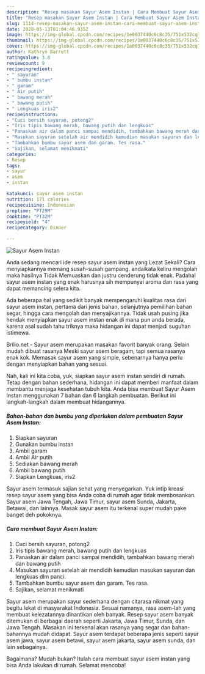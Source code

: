 ```yaml
---
description: "Resep masakan Sayur Asem Instan | Cara Membuat Sayur Asem Instan Yang Mudah Dan Praktis"
title: "Resep masakan Sayur Asem Instan | Cara Membuat Sayur Asem Instan Yang Mudah Dan Praktis"
slug: 1114-resep-masakan-sayur-asem-instan-cara-membuat-sayur-asem-instan-yang-mudah-dan-praktis
date: 2020-05-13T01:04:46.935Z
image: https://img-global.cpcdn.com/recipes/1e0037440c6c8c35/751x532cq70/sayur-asem-instan-foto-resep-utama.jpg
thumbnail: https://img-global.cpcdn.com/recipes/1e0037440c6c8c35/751x532cq70/sayur-asem-instan-foto-resep-utama.jpg
cover: https://img-global.cpcdn.com/recipes/1e0037440c6c8c35/751x532cq70/sayur-asem-instan-foto-resep-utama.jpg
author: Kathryn Barrett
ratingvalue: 3.8
reviewcount: 9
recipeingredient:
- " sayuran"
- " bumbu instan"
- " garam"
- " Air putih"
- " bawang merah"
- " bawang putih"
- " Lengkuas iris2"
recipeinstructions:
- "Cuci bersih sayuran, potong2"
- "Iris tipis bawang merah, bawang putih dan lengkuas"
- "Panaskan air dalam panci sampai mendidih, tambahkan bawang merah dan bawang putih"
- "Masukan sayuran setelah air mendidih kemudian masukan sayuran dan lengkuas dlm panci."
- "Tambahkan bumbu sayur asem dan garam. Tes rasa."
- "Sajikan, selamat menikmati"
categories:
- Resep
tags:
- sayur
- asem
- instan

katakunci: sayur asem instan 
nutrition: 171 calories
recipecuisine: Indonesian
preptime: "PT29M"
cooktime: "PT32M"
recipeyield: "4"
recipecategory: Dinner

---
```



![Sayur Asem Instan](https://img-global.cpcdn.com/recipes/1e0037440c6c8c35/751x532cq70/sayur-asem-instan-foto-resep-utama.jpg)

Anda sedang mencari ide resep sayur asem instan yang Lezat Sekali? Cara menyiapkannya memang susah-susah gampang. andaikata keliru mengolah maka hasilnya Tidak Memuaskan dan justru cenderung tidak enak. Padahal sayur asem instan yang enak harusnya sih mempunyai aroma dan rasa yang dapat memancing selera kita.

Ada beberapa hal yang sedikit banyak mempengaruhi kualitas rasa dari sayur asem instan, pertama dari jenis bahan, selanjutnya pemilihan bahan segar, hingga cara mengolah dan menyajikannya. Tidak usah pusing jika hendak menyiapkan sayur asem instan enak di mana pun anda berada, karena asal sudah tahu triknya maka hidangan ini dapat menjadi suguhan istimewa.

Brilio.net - Sayur asem merupakan masakan favorit banyak orang. Selain mudah dibuat rasanya Meski sayur asem beragam, tapi semua rasanya enak kok. Memasak sayur asem yang simple, sebenarnya hanya perlu dengan menyiapkan bahan yang sesuai.


Nah, kali ini kita coba, yuk, siapkan sayur asem instan sendiri di rumah. Tetap dengan bahan sederhana, hidangan ini dapat memberi manfaat dalam membantu menjaga kesehatan tubuh kita. Anda bisa membuat Sayur Asem Instan menggunakan 7 bahan dan 6 langkah pembuatan. Berikut ini langkah-langkah dalam membuat hidangannya.

<!--inarticleads1-->

##### Bahan-bahan dan bumbu yang diperlukan dalam pembuatan Sayur Asem Instan:

1. Siapkan  sayuran
1. Gunakan  bumbu instan
1. Ambil  garam
1. Ambil  Air putih
1. Sediakan  bawang merah
1. Ambil  bawang putih
1. Siapkan  Lengkuas, iris2


Sayur asem termasuk sajian sehat yang menyegarkan. Yuk intip kreasi resep sayur asem yang bisa Anda coba di rumah agar tidak membosankan. Sayur asem Jawa Tengah, Jawa Timur, sayur asem Sunda, Jakarta, Betawai, dan lainnya. Masak sayur asem itu terkenal super mudah pake banget deh pokoknya. 

<!--inarticleads2-->

##### Cara membuat Sayur Asem Instan:

1. Cuci bersih sayuran, potong2
1. Iris tipis bawang merah, bawang putih dan lengkuas
1. Panaskan air dalam panci sampai mendidih, tambahkan bawang merah dan bawang putih
1. Masukan sayuran setelah air mendidih kemudian masukan sayuran dan lengkuas dlm panci.
1. Tambahkan bumbu sayur asem dan garam. Tes rasa.
1. Sajikan, selamat menikmati


Sayur asem merupakan sayur sederhana dengan citarasa nikmat yang begitu lekat di masyarakat Indonesia. Sesuai namanya, rasa asem-lah yang membuat kelezatannya dinantikan oleh banyak. Resep sayur asem banyak ditemukan di berbagai daerah seperti Jakarta, Jawa Timur, Sunda, dan Jawa Tengah. Masakan ini terkenal akan rasanya yang segar dan bahan-bahannya mudah didapat. Sayur asem terdapat beberapa jenis seperti sayur asem jawa, sayur asem betawi, sayur asem jakarta, sayur asem sunda, dan lain sebagainya. 

Bagaimana? Mudah bukan? Itulah cara membuat sayur asem instan yang bisa Anda lakukan di rumah. Selamat mencoba!
